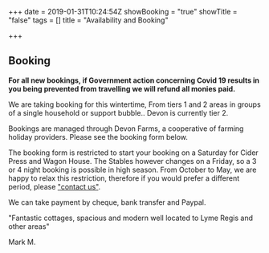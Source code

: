 +++
date = 2019-01-31T10:24:54Z
showBooking = "true"
showTitle = "false"
tags = []
title = "Availability and Booking"

+++
## Booking

**For all new bookings, if Government action concerning Covid 19 results in you being prevented from travelling we will refund all monies paid.**

We are taking booking for this wintertime,  From tiers 1 and 2 areas in groups of a single household or support bubble.. Devon is currently tier 2.

Bookings are managed through Devon Farms, a cooperative of farming holiday providers. Please see the booking form below.

The booking form is restricted to start your booking on a Saturday for Cider Press and Wagon House. The Stables however changes on a Friday, so a 3 or 4 night booking is possible in high season. From October to May, we are happy to relax this restriction, therefore if you would prefer a different period, please ["contact us"](/contact).

We can take payment by cheque, bank transfer and Paypal.

"Fantastic cottages, spacious and modern well located to Lyme Regis and other areas"

Mark M.